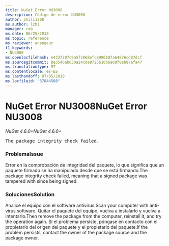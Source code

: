 ```yaml
---
title: NuGet Error NU3008
description: Código de error NU3008
author: zhili1208
ms.author: lzhi
manager: rob
ms.date: 06/25/2018
ms.topic: reference
ms.reviewer: anangaur
f1_keywords:
- NU3008
ms.openlocfilehash: e4337787c9a5f2868efc8996107a64876cd07dcf
ms.sourcegitcommit: 8e3546ab630a24cde8725610b6a68f8eb87afa47
ms.translationtype: MT
ms.contentlocale: es-ES
ms.lasthandoff: 07/05/2018
ms.locfileid: "37844508"
---
```

# <a name="nuget-error-nu3008"></a><span data-ttu-id="f238d-103">NuGet Error NU3008</span><span class="sxs-lookup"><span data-stu-id="f238d-103">NuGet Error NU3008</span></span>

<span data-ttu-id="f238d-104">*NuGet 4.6.0+*</span><span class="sxs-lookup"><span data-stu-id="f238d-104">*NuGet 4.6.0+*</span></span>

<pre>The package integrity check failed.</pre>

### <a name="issue"></a><span data-ttu-id="f238d-105">Problema</span><span class="sxs-lookup"><span data-stu-id="f238d-105">Issue</span></span>
<span data-ttu-id="f238d-106">Error en la comprobación de integridad del paquete, lo que significa que un paquete firmado se ha manipulado desde que se está firmando.</span><span class="sxs-lookup"><span data-stu-id="f238d-106">The package integrity check failed, meaning that a signed package was tampered with since being signed.</span></span>

### <a name="solution"></a><span data-ttu-id="f238d-107">Soluciones</span><span class="sxs-lookup"><span data-stu-id="f238d-107">Solution</span></span>
<span data-ttu-id="f238d-108">Analice el equipo con el software antivirus.</span><span class="sxs-lookup"><span data-stu-id="f238d-108">Scan your computer with anti-virus software.</span></span> <span data-ttu-id="f238d-109">Quitar el paquete del equipo, vuelva a instalarlo y vuelva a intentarlo.</span><span class="sxs-lookup"><span data-stu-id="f238d-109">Then remove the package from the computer, reinstall it, and try the operation again.</span></span> <span data-ttu-id="f238d-110">Si el problema persiste, póngase en contacto con el propietario del origen del paquete y el propietario del paquete.</span><span class="sxs-lookup"><span data-stu-id="f238d-110">If the problem persists, contact the owner of the package source and the package owner.</span></span>